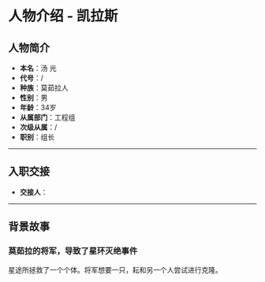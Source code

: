 # 人物介绍 - 凯拉斯

## 人物简介

- **本名**：汤 光
- **代号**：/
- **种族**：莫茹拉人
- **性别**：男
- **年龄**：34岁
- **从属部门**：工程组
- **次级从属**：/
- **职别**：组长

---

## 入职交接

- **交接人**：

---

## 背景故事

### 莫茹拉的将军，导致了星环灭绝事件

星途所拯救了一个个体。将军想要一只，耘和另一个人尝试进行克隆。
